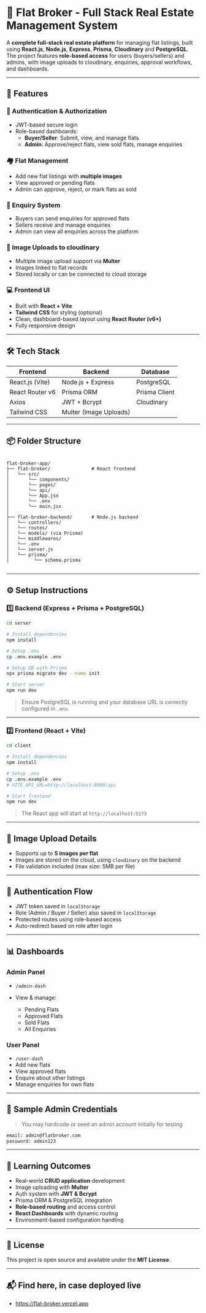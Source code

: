 # 🏢 Flat Broker - Full Stack Real Estate Management System

A **complete full-stack real estate platform** for managing flat listings, built using
**React.js**, **Node.js**, **Express**, **Prisma**, **Cloudinary** and **PostgreSQL**. The project 
features **role-based access** for users (buyers/sellers) and admins, with image uploads to cloudinary, 
enquiries, approval workflows, and dashboards.

---

## 🚀 Features

### 🔐 Authentication & Authorization

- JWT-based secure login
- Role-based dashboards:
  - **Buyer/Seller**: Submit, view, and manage flats
  - **Admin**: Approve/reject flats, view sold flats, manage enquiries

### 🏘️ Flat Management

- Add new flat listings with **multiple images**
- View approved or pending flats
- Admin can approve, reject, or mark flats as sold

### 💬 Enquiry System

- Buyers can send enquiries for approved flats
- Sellers receive and manage enquiries
- Admin can view all enquiries across the platform

### 📸 Image Uploads to cloudinary

- Multiple image upload support via **Multer**
- Images linked to flat records
- Stored locally or can be connected to cloud storage

### 💻 Frontend UI

- Built with **React + Vite**
- **Tailwind CSS** for styling (optional)
- Clean, dashboard-based layout using **React Router (v6+)**
- Fully responsive design

---

## 🛠️ Tech Stack

| Frontend           | Backend             | Database      |
|--------------------|---------------------|---------------|
| React.js (Vite)    | Node.js + Express   | PostgreSQL    |
| React Router v6    | Prisma ORM          | Prisma Client |
| Axios              | JWT + Bcrypt        | Cloudinary    |
| Tailwind CSS       | Multer (Image Uploads)|             |

---

## 📦 Folder Structure

```

flat-broker-app/
├── flat-broker/               # React frontend
│   └── src/
│       └── components/
│       └── pages/
│       └── api/
│       └── App.jsx
│       └── .env
│       └── main.jsx
│
├── flat-broker-backend/       # Node.js backend
│   └── controllers/
│   └── routes/
│   └── models/ (via Prisma)
│   └── middlewares/
│   └── .env
│   └── server.js
│   └── prisma/
│         └── schema.prisma


````

---

## ⚙️ Setup Instructions

### 1️⃣ Backend (Express + Prisma + PostgreSQL)

```bash
cd server

# Install dependencies
npm install

# Setup .env
cp .env.example .env

# Setup DB with Prisma
npx prisma migrate dev --name init

# Start server
npm run dev
````

> Ensure PostgreSQL is running and your database URL is correctly configured in `.env`.

---

### 2️⃣ Frontend (React + Vite)

```bash
cd client

# Install dependencies
npm install

# Setup .env
cp .env.example .env
# VITE_API_URL=http://localhost:8000/api

# Start frontend
npm run dev
```

> The React app will start at `http://localhost:5173`

---

## 📸 Image Upload Details

* Supports up to **5 images per flat**
* Images are stored on the cloud, using `cloudinary` on the backend
* File validation included (max size: 5MB per file)

---

## 🔐 Authentication Flow

* JWT token saved in `localStorage`
* Role (Admin / Buyer / Seller) also saved in `localStorage`
* Protected routes using role-based access
* Auto-redirect based on role after login

---

## 📊 Dashboards

### Admin Panel

* `/admin-dash`
* View & manage:

  * Pending Flats
  * Approved Flats
  * Sold Flats
  * All Enquiries

### User Panel

* `/user-dash`
* Add new flats
* View approved flats
* Enquire about other listings
* Manage enquiries for own flats

---

## 🧪 Sample Admin Credentials

> You may hardcode or seed an admin account initially for testing

```bash
email: admin@flatbroker.com
password: admin123
```

---

## 🧠 Learning Outcomes

* Real-world **CRUD application** development
* Image uploading with **Multer**
* Auth system with **JWT & Bcrypt**
* Prisma ORM & PostgreSQL integration
* **Role-based routing** and access control
* **React Dashboards** with dynamic routing
* Environment-based configuration handling

---

## 📄 License

This project is open source and available under the **MIT License**.

---

## 📬 Find here, in case deployed live
- https://flat-broker.vercel.app
